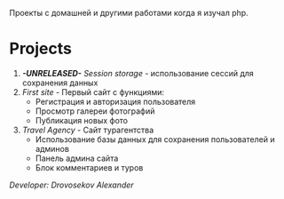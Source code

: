 Проекты с домашней и другими работами когда я изучал php.

# Projects
1. ***-UNRELEASED-** Session storage* - использование сессий для сохранения данных
2. *First site* - Первый сайт с функциями:
   - Регистрация и авторизация пользователя
   - Просмотр галереи фотографий
   - Публикация новых фото
3. *Travel Agency* - Сайт турагентства
   - Использование базы данных для сохранения пользователей и админов
   - Панель админа сайта
   - Блок комментариев и туров



*Developer: Drovosekov Alexander*
